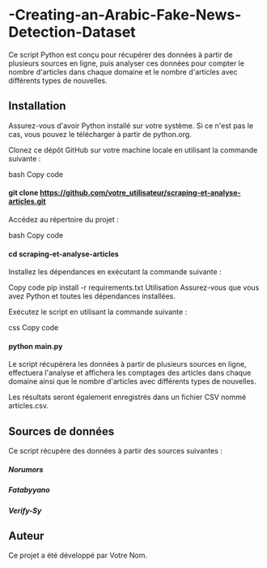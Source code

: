 # -Creating-an-Arabic-Fake-News-Detection-Dataset
 Ce script Python est conçu pour récupérer des données à partir de plusieurs sources en ligne, puis analyser ces données pour compter le nombre d'articles dans chaque domaine et le nombre d'articles avec différents types de nouvelles.

## Installation
Assurez-vous d'avoir Python installé sur votre système. Si ce n'est pas le cas, vous pouvez le télécharger à partir de python.org.

Clonez ce dépôt GitHub sur votre machine locale en utilisant la commande suivante :

bash
Copy code
#### git clone https://github.com/votre_utilisateur/scraping-et-analyse-articles.git
Accédez au répertoire du projet :

bash
Copy code
#### cd scraping-et-analyse-articles
Installez les dépendances en exécutant la commande suivante :

Copy code
pip install -r requirements.txt
Utilisation
Assurez-vous que vous avez Python et toutes les dépendances installées.

Exécutez le script en utilisant la commande suivante :

css
Copy code
#### python main.py
Le script récupérera les données à partir de plusieurs sources en ligne, effectuera l'analyse et affichera les comptages des articles dans chaque domaine ainsi que le nombre d'articles avec différents types de nouvelles.

Les résultats seront également enregistrés dans un fichier CSV nommé articles.csv.

## Sources de données
Ce script récupère des données à partir des sources suivantes :

##### Norumors
##### Fatabyyano
##### Verify-Sy
## Auteur
Ce projet a été développé par Votre Nom.

